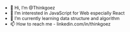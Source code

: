 - 👋 Hi, I’m @Thinkgoez
- 👀 I’m interested in JavaScript for Web especially React
- 🌱 I’m currently learning data structure and algorithm
- 📫 How to reach me - linkedin.com/in/thinkgoez

<!---
Thinkgoez/Thinkgoez is a ✨ special ✨ repository because its `README.md` (this file) appears on your GitHub profile.
You can click the Preview link to take a look at your changes.
--->
